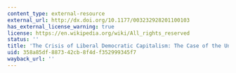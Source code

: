 ```yaml
---
content_type: external-resource
external_url: http://dx.doi.org/10.1177/003232928201100103
has_external_license_warning: true
license: https://en.wikipedia.org/wiki/All_rights_reserved
status: ''
title: 'The Crisis of Liberal Democratic Capitalism: The Case of the United States'
uid: 358a85df-8873-42cb-8f4d-f352999345f7
wayback_url: ''
---
```

